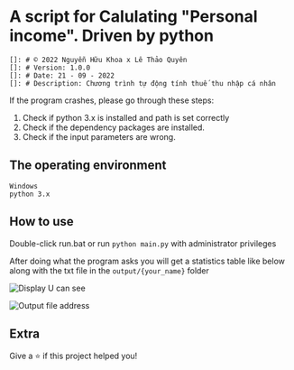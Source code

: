 # A script for Calulating "Personal income". Driven by python
```
[]: # © 2022 Nguyễn Hữu Khoa x Lê Thảo Quyên
[]: # Version: 1.0.0
[]: # Date: 21 - 09 - 2022
[]: # Description: Chương trình tự động tính thuế thu nhập cá nhân
```
If the program crashes, please go through these steps:
1. Check if python 3.x is installed and path is set correctly  
2. Check if the dependency packages are installed.  
3. Check if the input parameters are wrong.  


## The operating environment

```
Windows
python 3.x
```

## How to use

Double-click run.bat or run `python main.py` with administrator privileges

After doing what the program asks you will get a statistics table like below along with the txt file in the ```output/{your_name}``` folder

![Display U can see](https://img.upanh.tv/2022/09/21/image44af2b60639a8118.png "Display you can see after all")


![](https://img.upanh.tv/2022/09/21/image3a1dceed65d66f85.png "Output file address")

## Extra
Give a ⭐️ if this project helped you!

